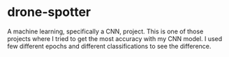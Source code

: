 # drone-spotter

A machine learning, specifically a CNN, project. This is one of those projects where I tried to get the most accuracy with my CNN model.
I used few different epochs and different classifications to see the difference.

